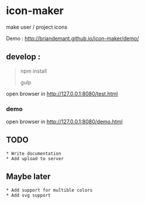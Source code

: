 icon-maker
==========

make user / project icons

Demo : http://briandemant.github.io/icon-maker/demo/

## develop :

 > npm install
 >
 > gulp 
 
 open browser in http://127.0.0.1:8080/test.html
 
### demo 

 open browser in http://127.0.0.1:8080/demo.html

## TODO

	* Write documentation
	* Add upload to server 
	
## Maybe later

	* Add support for multible colors
	* Add svg support
